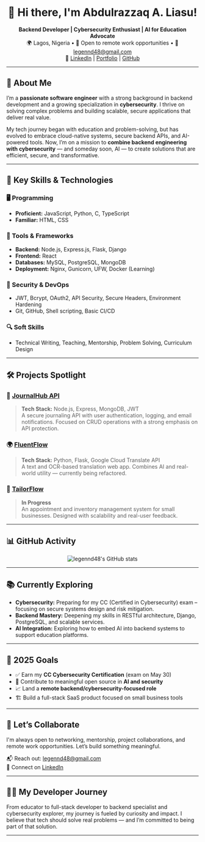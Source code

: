 <h1 align="center">👋 Hi there, I'm Abdulrazzaq A. Liasu!</h1>

<p align="center">
  <strong>Backend Developer | Cybersecurity Enthusiast | AI for Education Advocate</strong><br>
  🌍 Lagos, Nigeria • 💼 Open to remote work opportunities • 📧 <a href="mailto:legennd48@gmail.com">legennd48@gmail.com</a><br>
  🔗 <a href="https://linkedin.com/in/aaliasu">LinkedIn</a> | <a href="#">Portfolio</a> | <a href="https://github.com/legennd48">GitHub</a>
</p>

---

## 🚀 About Me

I’m a **passionate software engineer** with a strong background in backend development and a growing specialization in **cybersecurity**. I thrive on solving complex problems and building scalable, secure applications that deliver real value.

My tech journey began with education and problem-solving, but has evolved to embrace cloud-native systems, secure backend APIs, and AI-powered tools. Now, I’m on a mission to **combine backend engineering with cybersecurity** — and someday soon, AI — to create solutions that are efficient, secure, and transformative.

---

## 🧠 Key Skills & Technologies

### 🖥️ Programming
- **Proficient:** JavaScript, Python, C, TypeScript
- **Familiar:** HTML, CSS

### 🔧 Tools & Frameworks
- **Backend:** Node.js, Express.js, Flask, Django
- **Frontend:** React
- **Databases:** MySQL, PostgreSQL, MongoDB
- **Deployment:** Nginx, Gunicorn, UFW, Docker (Learning)

### 🔐 Security & DevOps
- JWT, Bcrypt, OAuth2, API Security, Secure Headers, Environment Hardening  
- Git, GitHub, Shell scripting, Basic CI/CD

### 🔍 Soft Skills
- Technical Writing, Teaching, Mentorship, Problem Solving, Curriculum Design

---

## 🛠️ Projects Spotlight

### 🔐 [JournalHub API](https://github.com/legennd48/JournalHub_API)
> **Tech Stack:** Node.js, Express, MongoDB, JWT  
A secure journaling API with user authentication, logging, and email notifications. Focused on CRUD operations with a strong emphasis on API protection.

### 🌍 [FluentFlow](https://github.com/legennd48/FluentFlow)
> **Tech Stack:** Python, Flask, Google Cloud Translate API  
A text and OCR-based translation web app. Combines AI and real-world utility — currently being refactored.

### 🧵 [TailorFlow](#)
> **In Progress**  
An appointment and inventory management system for small businesses. Designed with scalability and real-user feedback.

---

## 📊 GitHub Activity

<p align="center">
  <img src="https://github-readme-stats.vercel.app/api?username=legennd48&show_icons=true&theme=radical" alt="legennd48's GitHub stats"/>
</p>

---

## 📚 Currently Exploring

- **Cybersecurity:** Preparing for my CC (Certified in Cybersecurity) exam – focusing on secure systems design and risk mitigation.
- **Backend Mastery:** Deepening my skills in RESTful architecture, Django, PostgreSQL, and scalable services.
- **AI Integration:** Exploring how to embed AI into backend systems to support education platforms.

---

## 🎯 2025 Goals

- ✅ Earn my **CC Cybersecurity Certification** (exam on May 30)
- 🚀 Contribute to meaningful open source in **AI and security**
- 📈 Land a **remote backend/cybersecurity-focused role**
- 🏗️ Build a full-stack SaaS product focused on small business tools

---

## 🤝 Let’s Collaborate

I'm always open to networking, mentorship, project collaborations, and remote work opportunities. Let’s build something meaningful.

📬 Reach out: [legennd48@gmail.com](mailto:legennd48@gmail.com)  
💼 Connect on [LinkedIn](https://linkedin.com/in/aaliasu)

---

## 👨‍💻 My Developer Journey

From educator to full-stack developer to backend specialist and cybersecurity explorer, my journey is fueled by curiosity and impact. I believe that tech should solve real problems — and I’m committed to being part of that solution.

---

<!---
legennd48/legennd48 is a ✨ special ✨ repository because its `README.md` (this file) appears on your GitHub profile.
--->
